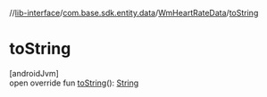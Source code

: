 //[lib-interface](../../../index.md)/[com.base.sdk.entity.data](../index.md)/[WmHeartRateData](index.md)/[toString](to-string.md)

# toString

[androidJvm]\
open override fun [toString](to-string.md)(): [String](https://kotlinlang.org/api/latest/jvm/stdlib/kotlin/-string/index.html)
